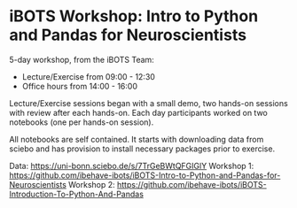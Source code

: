 # iBOTS Workshop: Intro to Python and Pandas for Neuroscientists

5-day workshop, from the iBOTS Team:
- Lecture/Exercise from 09:00 - 12:30
- Office hours from 14:00 - 16:00

Lecture/Exercise sessions began with a small demo, two hands-on sessions with review after each hands-on. Each day participants worked on two notebooks (one per hands-on session). 

All notebooks are self contained. It starts with downloading data from sciebo and has provision to install necessary packages prior to exercise. 

Data: https://uni-bonn.sciebo.de/s/7TrGeBWtQFGIGlY
Workshop 1: https://github.com/ibehave-ibots/iBOTS-Intro-to-Python-and-Pandas-for-Neuroscientists
Workshop 2: https://github.com/ibehave-ibots/iBOTS-Introduction-To-Python-And-Pandas
